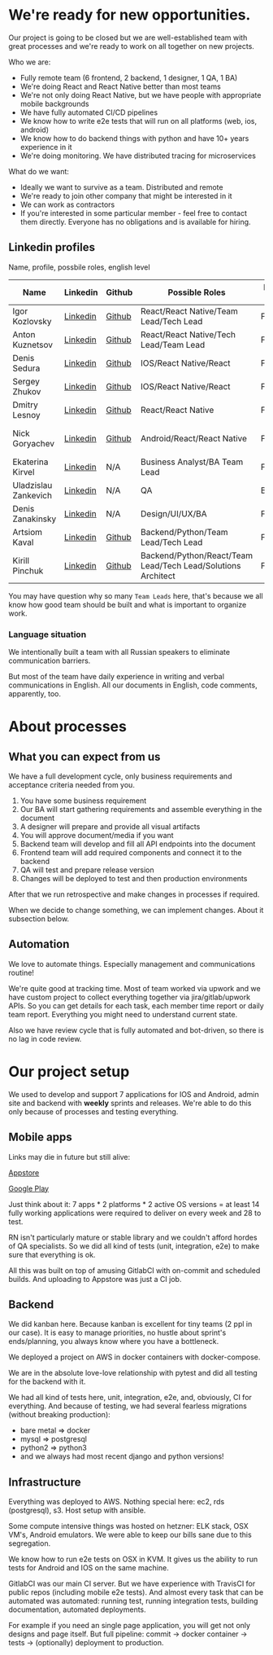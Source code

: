 # We're ready for new opportunities.

Our project is going to be closed but we are well-established team with great processes and we're ready to work on all together on new projects.

Who we are:

* Fully remote team (6 frontend, 2 backend, 1 designer, 1 QA, 1 BA)
* We're doing React and React Native better than most teams
* We're not only doing React Native, but we have people with appropriate mobile backgrounds
* We have fully automated CI/CD pipelines
* We know how to write e2e tests that will run on all platforms (web, ios, android)
* We know how to do backend things with python and have 10+ years experience in it
* We're doing monitoring. We have distributed tracing for microservices


What do we want:

* Ideally we want to survive as a team. Distributed and remote
* We're ready to join other company that might be interested in it
* We can work as contractors
* If you're interested in some particular member - feel free to contact them directly. Everyone has no obligations and is available for hiring.


## Linkedin profiles

Name, profile, possbile roles, english level

| Name | Linkedin | Github | Possible Roles | English level | Home Location |
| --- | --- | --- | --- | --- | --- |
| Igor Kozlovsky | [Linkedin](https://www.linkedin.com/in/igor-kozlovsky-9017a1b3/) | [Github](https://github.com/igor-lemon) | React/React Native/Team Lead/Tech Lead | Fluent | Minsk, Belarus |
| Anton Kuznetsov | [Linkedin](https://www.linkedin.com/in/isnifer/) | [Github](https://github.com/isnifer) | React/React Native/Tech Lead/Team Lead | Fluent | Moscow, Russia |
| Denis Sedura | [Linkedin](https://www.linkedin.com/in/d3n5a/) | [Github](https://github.com/densa) | IOS/React Native/React | Fluent | Dnepr, Ukraine |
| Sergey Zhukov | [Linkedin](https://www.linkedin.com/in/sergeyzhukov89/) | [Github](https://github.com/sergeyzhukov) | IOS/React Native/React | Fluent | Samara, Russia |
| Dmitry Lesnoy | [Linkedin](https://www.linkedin.com/in/dmitry-lesnoy-699bbabb/) | [Github](https://github.com/dimok87) | React/React Native | Fluent | Minsk, Belarus |
| Nick Goryachev | [Linkedin](https://www.linkedin.com/in/nick-goriachev-92b56964/) | [Github](https://github.com/ngoryachev) | Android/React/React Native | Fluent | Saint Petersburg, Russia |
| Ekaterina Kirvel | [Linkedin](https://www.linkedin.com/in/ekaterina-kirvel-380756a1/) | N/A |Business Analyst/BA Team Lead | Fluent | Minsk, Belarus |
| Uladzislau Zankevich | [Linkedin](https://www.linkedin.com/in/uladzislau-zankevich-142066157/) | N/A | QA | Beginner | Zhitkovichi, Belarus |
| Denis Zanakinsky | [Linkedin](https://www.linkedin.com/in/deniszakalinsky/) | N/A | Design/UI/UX/BA | Fluent | Minsk, Belarus |
| Artsiom Kaval | [Linkedin](https://www.linkedin.com/in/artyomkoval/) | [Github](https://github.com/lezeroq) | Backend/Python/Team Lead/Tech Lead | Fluent | Minsk, Belarus |
| Kirill Pinchuk |  [Linkedin](https://www.linkedin.com/in/cybergrind/) | [Github](https://github.com/cybergrind/) | Backend/Python/React/Team Lead/Tech Lead/Solutions Architect | Fluent | Minsk, Belarus |


You may have question why so many `Team Leads` here, that's because we all know how good team should be built and what is important to organize work.

### Language situation

We intentionally built a team with all Russian speakers to eliminate communication barriers.

But most of the team have daily experience in writing and verbal communications in English. All our documents in English, code comments, apparently, too.


# About processes

## What you can expect from us

We have a full development cycle, only business requirements and acceptance criteria needed from you.

1. You have some business requirement
2. Our BA will start gathering requirements and assemble everything in the document
3. A designer will prepare and provide all visual artifacts
4. You will approve document/media if you want
5. Backend team will develop and fill all API endpoints into the document
6. Frontend team will add required components and connect it to the backend
7. QA will test and prepare release version
8. Changes will be deployed to test and then production environments

After that we run retrospective and make changes in processes if required.

When we decide to change something, we can implement changes. About it subsection below.

## Automation

We love to automate things. Especially management and communications routine!

We're quite good at tracking time. Most of team worked via upwork and we have custom project to collect everything together via jira/gitlab/upwork APIs. So you can get details for each task, each member time report or daily team report. Everything you might need to understand current state.

Also we have review cycle that is fully automated and bot-driven, so there is no lag in code review.


# Our project setup

We used to develop and support 7 applications for IOS and Android, admin site and backend with **weekly** sprints and releases. We're able to do this only because of processes and testing everything.

## Mobile apps

Links may die in future but still alive:

[Appstore](https://itunes.apple.com/us/app/calvert-woodley/id1325616215mt=8)

[Google Play](https://play.google.com/store/apps/detailsid=com.tipsi.cw&hl=en)


Just think about it: 7 apps * 2 platforms * 2 active OS versions = at least 14 fully working applications were required to deliver on every week and 28 to test.

RN isn't particularly mature or stable library and we couldn't afford hordes of QA specialists. So we did all kind of tests (unit, integration, e2e) to make sure that everything is ok.

All this was built on top of amusing GitlabCI with on-commit and scheduled builds. And uploading to Appstore was just a CI job.

## Backend

We did kanban here. Because kanban is excellent for tiny teams (2 ppl in our case). It is easy to manage priorities, no hustle about sprint's ends/planning, you always know where you have a bottleneck.

We deployed a project on AWS in docker containers with docker-compose.

We are in the absolute love-love relationship with pytest and did all testing for the backend with it.

We had all kind of tests here, unit, integration, e2e, and, obviously, CI for everything. And because of testing, we had several fearless migrations (without breaking production):

* bare metal => docker
* mysql => postgresql
* python2 => python3
* and we always had most recent django and python versions!


## Infrastructure

Everything was deployed to AWS. Nothing special here: ec2, rds (postgresql), s3. Host setup with ansible.

Some compute intensive things was hosted on hetzner: ELK stack, OSX VM's, Android emulators. We were able to keep our bills sane due to this segregation.

We know how to run e2e tests on OSX in KVM. It gives us the ability to run tests for Android and IOS on the same machine.

GitlabCI was our main CI server. But we have experience with TravisCI for public repos (including mobile e2e tests). And almost every task that can be automated was automated: running test, running integration tests, building documentation, automated deployments.

For example if you need an single page application, you will get not only designs and page itself. But full pipeline: commit -> docker container -> tests -> (optionally) deployment to production.
